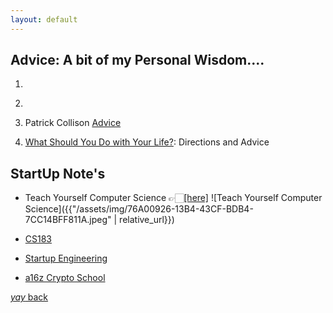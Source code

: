 ```yaml
---
layout: default
---
```


## Advice: A bit of my Personal Wisdom....

01.
<script async src="https://telegram.org/js/telegram-widget.js?15" data-telegram-post="durov/137" data-width="100%"></script>

02.
<script async src="https://telegram.org/js/telegram-widget.js?15" data-telegram-post="durov/171" data-width="100%"></script>

03. Patrick Collison [Advice](https://patrickcollison.com/advice)

04. [What Should You Do with Your Life?](https://guzey.com/personal/what-should-you-do-with-your-life/): Directions and Advice


## StartUp Note's
* Teach Yourself Computer Science 👉🏻[[here]](https://teachyourselfcs.com/#programming)
 ![Teach Yourself Computer Science]({{"/assets/img/76A00926-13B4-43CF-BDB4-7CC14BFF811A.jpeg" | relative_url}})

* [CS183](https://blakemasters.tumblr.com/post/24578683805/peter-thiels-cs183-startup-class-18-notes)

* [Startup Engineering](https://github.com/ladamalina/coursera-startup)

* [a16z Crypto School](https://a16z.com/crypto-startup-school/)


<!--(https://spark-public.s3.amazonaws.com/startup/lecture_slides/lecture0-v3-logistics.pdf)-->






[_yay_ back](https://srterm.github.io/srt/blog.html)
